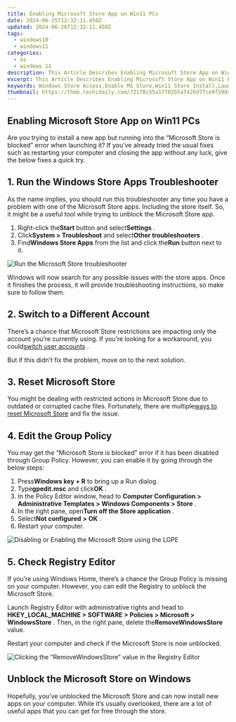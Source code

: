 ```yaml
---
title: Enabling Microsoft Store App on Win11 PCs
date: 2024-06-25T12:32:11.450Z
updated: 2024-06-26T12:32:11.450Z
tags:
  - windows10
  - windows11
categories:
  - os
  - windows 11
description: This Article Describes Enabling Microsoft Store App on Win11 PCs
excerpt: This Article Describes Enabling Microsoft Store App on Win11 PCs
keywords: Windows Store Access,Enable MS Store,Win11 Store Install,Launching MS Apps,Win10/Win11 Store,Install Microsoft Store,Addie MS Apps Win11
thumbnail: https://thmb.techidaily.com/72178c55a17f02b5af426d7fce9f5984667c0f559291ba6b4b11d31fc14a8936.jpg
---
```


## Enabling Microsoft Store App on Win11 PCs

 Are you trying to install a new app but running into the “Microsoft Store is blocked” error when launching it? If you’ve already tried the usual fixes such as restarting your computer and closing the app without any luck, give the below fixes a quick try.

## 1\. Run the Windows Store Apps Troubleshooter

 As the name implies, you should run this troubleshooter any time you have a problem with one of the Microsoft Store apps. Including the store itself. So, it might be a useful tool while trying to unblock the Microsoft Store app.

1. Right-click the**Start** button and select**Settings** .
2. Click**System > Troubleshoot** and select**Other troubleshooters** .
3. Find**Windows Store Apps** from the list and click the**Run** button next to it.

![Run the Microsoft Store troubleshooter](https://static1.makeuseofimages.com/wordpress/wp-content/uploads/2023/04/store-troubleshooter-1-1.jpg)

 Windows will now search for any possible issues with the store apps. Once it finishes the process, it will provide troubleshooting instructions, so make sure to follow them.

## 2\. Switch to a Different Account

 There’s a chance that Microsoft Store restrictions are impacting only the account you’re currently using. If you’re looking for a workaround, you could[switch user accounts](https://www.makeuseof.com/windows-11-switch-user-accounts/) .

 But if this didn’t fix the problem, move on to the next solution.

## 3\. Reset Microsoft Store

 You might be dealing with restricted actions in Microsoft Store due to outdated or corrupted cache files. Fortunately, there are multiple[ways to reset Microsoft Store](https://www.makeuseof.com/windows-10-11-reset-microsoft-store/) and fix the issue.

## 4\. Edit the Group Policy

 You may get the “Microsoft Store is blocked” error if it has been disabled through Group Policy. However, you can enable it by going through the below steps:

1. Press**Windows key + R** to bring up a Run dialog.
2. Type**gpedit.msc** and click**OK** .
3. In the Policy Editor window, head to **Computer Configuration > Administrative Templates > Windows Components > Store** .
4. In the right pane, open**Turn off the Store application** .
5. Select**Not configured** **\> OK** .
6. Restart your computer.

![Disabling or Enabling the Microsoft Store using the LGPE](https://static1.makeuseofimages.com/wordpress/wp-content/uploads/2022/08/Disabling-or-Enabling-the-Microsoft-Store-using-the-LGPE.jpg)

## 5\. Check Registry Editor

 If you’re using Windows Home, there’s a chance the Group Policy is missing on your computer. However, you can edit the Registry to unblock the Microsoft Store.

 Launch Registry Editor with administrative rights and head to **HKEY\_LOCAL\_MACHINE > SOFTWARE > Policies > Microsoft > WindowsStore** . Then, in the right pane, delete the**RemoveWindowsStore** value.

 Restart your computer and check if the Microsoft Store is now unblocked.

![Clicking the “RemoveWindowsStore” value in the Registry Editor](https://static1.makeuseofimages.com/wordpress/wp-content/uploads/2022/08/Clicking-the-“RemoveWindowsStore”-value-in-the-Registry-Editor.jpg)

## Unblock the Microsoft Store on Windows

 Hopefully, you’ve unblocked the Microsoft Store and can now install new apps on your computer. While it’s usually overlooked, there are a lot of useful apps that you can get for free through the store.


<ins class="adsbygoogle"
     style="display:block"
     data-ad-format="autorelaxed"
     data-ad-client="ca-pub-7571918770474297"
     data-ad-slot="1223367746"></ins>



<ins class="adsbygoogle"
     style="display:block"
     data-ad-client="ca-pub-7571918770474297"
     data-ad-slot="8358498916"
     data-ad-format="auto"
     data-full-width-responsive="true"></ins>



